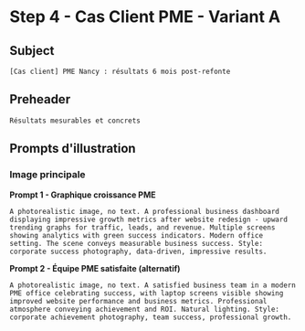 # Step 4 - Cas Client PME - Variant A

## Subject
```
[Cas client] PME Nancy : résultats 6 mois post-refonte
```

## Preheader
```
Résultats mesurables et concrets
```

## Prompts d'illustration

### Image principale

**Prompt 1 - Graphique croissance PME**
```
A photorealistic image, no text. A professional business dashboard displaying impressive growth metrics after website redesign - upward trending graphs for traffic, leads, and revenue. Multiple screens showing analytics with green success indicators. Modern office setting. The scene conveys measurable business success. Style: corporate success photography, data-driven, impressive results.
```

**Prompt 2 - Équipe PME satisfaite (alternatif)**
```
A photorealistic image, no text. A satisfied business team in a modern PME office celebrating success, with laptop screens visible showing improved website performance and business metrics. Professional atmosphere conveying achievement and ROI. Natural lighting. Style: corporate achievement photography, team success, professional growth.
```


